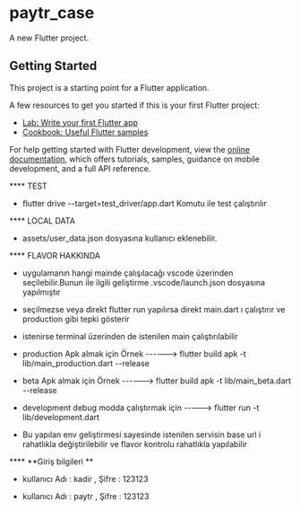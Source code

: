 # paytr_case

A new Flutter project.

## Getting Started

This project is a starting point for a Flutter application.

A few resources to get you started if this is your first Flutter project:

- [Lab: Write your first Flutter app](https://docs.flutter.dev/get-started/codelab)
- [Cookbook: Useful Flutter samples](https://docs.flutter.dev/cookbook)

For help getting started with Flutter development, view the
[online documentation](https://docs.flutter.dev/), which offers tutorials,
samples, guidance on mobile development, and a full API reference.




**** TEST 
* flutter drive --target=test_driver/app.dart    Komutu ile test çalıştırılır

 
**** LOCAL DATA
* assets/user_data.json  dosyasına kullanıcı eklenebilir.

**** FLAVOR HAKKINDA
* uygulamanın hangi mainde çalışılacağı vscode üzerinden seçilebilir.Bunun ile ilgili geliştirme .vscode/launch.json dosyasına yapılmıştır
* seçilmezse veya direkt flutter run yapılırsa direkt main.dart ı çalıştırır ve production gibi tepki gösterir
* istenirse terminal üzerinden de istenilen main çalıştırılabilir
 * production Apk almak için Örnek  ------> flutter build apk -t lib/main_production.dart --release
 * beta Apk almak için Örnek  ------> flutter build apk -t lib/main_beta.dart --release
 * development debug modda çalıştırmak için -----> flutter run -t lib/development.dart

 * Bu yapılan env geliştirmesi sayesinde istenilen servisin base url i rahatlıkla değiştirilebilir ve flavor kontrolu rahatlıkla yapılabilir

****  **Giriş bilgileri **
* kullanıcı Adı : kadir  ,  Şifre : 123123

* kullanıcı Adı : paytr  ,  Şifre : 123123


